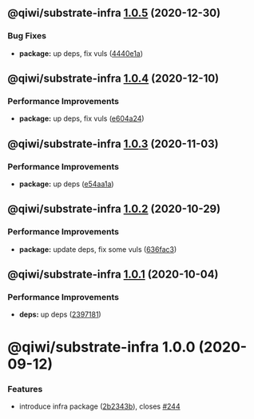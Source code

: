 ## @qiwi/substrate-infra [1.0.5](https://github.com/qiwi/substrate/compare/@qiwi/substrate-infra@1.0.4...@qiwi/substrate-infra@1.0.5) (2020-12-30)


### Bug Fixes

* **package:** up deps, fix vuls ([4440e1a](https://github.com/qiwi/substrate/commit/4440e1a921fa9dbc3066623700073cb566bcebcc))

## @qiwi/substrate-infra [1.0.4](https://github.com/qiwi/substrate/compare/@qiwi/substrate-infra@1.0.3...@qiwi/substrate-infra@1.0.4) (2020-12-10)


### Performance Improvements

* **package:** up deps, fix vuls ([e604a24](https://github.com/qiwi/substrate/commit/e604a24a29adcd6b6f638dec5ee07959a24ede62))

## @qiwi/substrate-infra [1.0.3](https://github.com/qiwi/substrate/compare/@qiwi/substrate-infra@1.0.2...@qiwi/substrate-infra@1.0.3) (2020-11-03)


### Performance Improvements

* **package:** up deps ([e54aa1a](https://github.com/qiwi/substrate/commit/e54aa1a08fbc0ba96b51ec7fd952ccfba76eed59))

## @qiwi/substrate-infra [1.0.2](https://github.com/qiwi/substrate/compare/@qiwi/substrate-infra@1.0.1...@qiwi/substrate-infra@1.0.2) (2020-10-29)


### Performance Improvements

* **package:** update deps, fix some vuls ([636fac3](https://github.com/qiwi/substrate/commit/636fac3429767fd31af07da137700632725f641b))

## @qiwi/substrate-infra [1.0.1](https://github.com/qiwi/substrate/compare/@qiwi/substrate-infra@1.0.0...@qiwi/substrate-infra@1.0.1) (2020-10-04)


### Performance Improvements

* **deps:** up deps ([2397181](https://github.com/qiwi/substrate/commit/23971816b886fc8f4e265c656de09b47ac8d2ba6))

# @qiwi/substrate-infra 1.0.0 (2020-09-12)


### Features

* introduce infra package ([2b2343b](https://github.com/qiwi/substrate/commit/2b2343b2d64bd4e69b1eac04ec46f22775118f05)), closes [#244](https://github.com/qiwi/substrate/issues/244)
